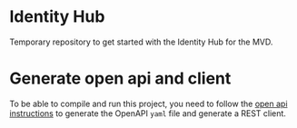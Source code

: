 # Identity Hub
Temporary repository to get started with the Identity Hub for the MVD.

# Generate open api and client
To be able to compile and run this project, you need to follow the [open api instructions](IdentityHub/docs/developer/openapi.md) to generate the OpenAPI `yaml` file and generate a REST client.
